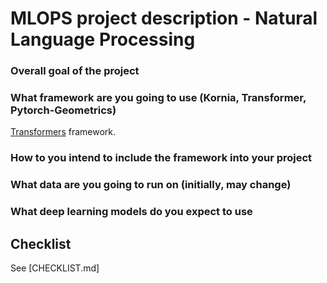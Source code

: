 # MLOPS project description - Natural Language Processing 



### Overall goal of the project


### What framework are you going to use (Kornia, Transformer, Pytorch-Geometrics)
[Transformers](https://github.com/huggingface/transformers) framework.
### How to you intend to include the framework into your project

### What data are you going to run on (initially, may change)

### What deep learning models do you expect to use


## Checklist
See [CHECKLIST.md]